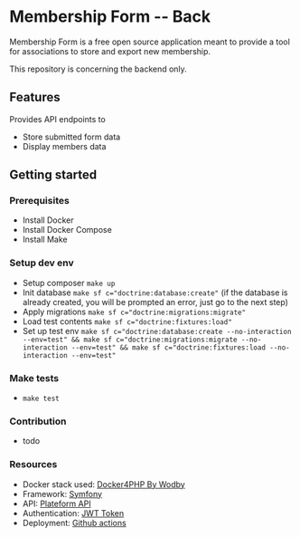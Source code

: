 # Membership Form -- Back

Membership Form is a free open source application meant to provide a tool for associations to store and export new membership.

This repository is concerning the backend only.

## Features

Provides API endpoints to

- Store submitted form data
- Display members data  


## Getting started

### Prerequisites

- Install Docker
- Install Docker Compose
- Install Make 

### Setup dev env
- Setup composer `make up`
- Init database `make sf c="doctrine:database:create"` (if the database is already created, you will be prompted an error, just go to the next step)
- Apply migrations `make sf c="doctrine:migrations:migrate"`
- Load test contents `make sf c="doctrine:fixtures:load"`
- Set up test env `make sf c="doctrine:database:create --no-interaction --env=test" && make sf c="doctrine:migrations:migrate --no-interaction --env=test" && make sf c="doctrine:fixtures:load --no-interaction --env=test"`

### Make tests
- `make test`

### Contribution
- todo

### Resources
- Docker stack used: [Docker4PHP By Wodby](https://github.com/wodby/docker4php)
- Framework: [Symfony](https://symfony.com/)
- API: [Plateform API](https://api-platform.com/)
- Authentication: [JWT Token](https://symfony.com/bundles/LexikJWTAuthenticationBundle/current/index.html)
- Deployment: [Github actions](https://docs.github.com/fr/actions)